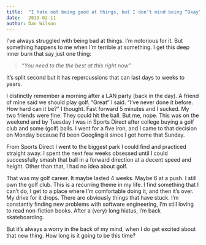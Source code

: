 ```yaml
---
title:  "I hate not being good at things, but I don’t mind being “Okay” at everything"
date:   2019-02-11
author: Dan Wilson
---
```

I’ve always struggled with being bad at things. I’m notorious for it. But something happens to me when I’m terrible at something. I get this deep inner burn that say just one thing:

> _“You need to the the best at this right now”_

It’s split second but it has repercussions that can last days to weeks to years. 

I distinctly remember a morning after a LAN party (back in the day). A friend of mine said we should play golf. “Great” I said. “I’ve never done it before. How hard can it be?” I thought. Fast forward 5 minutes and I sucked. My two friends were fine. They could hit the ball. But me, nope. This was on the weekend and by Tuesday I was in Sports Direct after college buying a golf club and some (golf) balls. I went for a five iron, and I came to that decision on Monday because I’d been Googling it since I got home that Sunday. 

From Sports Direct I went to the biggest park I could find and practiced straight away. I spent the next few weeks obsessed until I could successfully smash that ball in a forward direction at a decent speed and height. Other than that, I had no idea about golf. 

That was my golf career. It maybe lasted 4 weeks. Maybe 6 at a push. I still own the golf club. This is a recurring theme in my life. I find something that I can’t do, I get to a place where I’m comfortable doing it, and then it’s over. My drive for it drops. There are obviously things that have stuck. I’m constantly finding new problems with software engineering, I’m still loving to read non-fiction books. After a (very) long hiatus, I’m back skateboarding. 

But it’s always a worry in the back of my mind, when I do get excited about that new thing. How long is it going to be this time?
